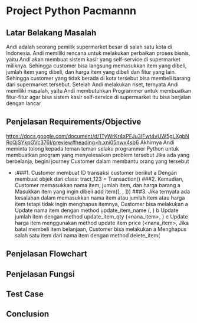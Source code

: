 # Project Python Pacmannn
## Latar Belakang Masalah
Andi adalah seorang pemilik supermarket besar di salah satu kota di Indonesia. Andi memiliki rencana untuk melakukan perbaikan proses bisnis, yaitu Andi akan membuat sistem kasir yang self-service di supermarket miliknya. Sehingga customer bisa langsung memasukkan item yang dibeli, jumlah item yang dibeli, dan harga item yang dibeli dan fitur yang lain. Sehingga customer yang tidak berada di kota tersebut bisa membeli barang dari supermarket tersebut. Setelah Andi melakukan riset, ternyata Andi memiliki masalah, yaitu Andi membutuhkan Programmer untuk membuatkan fitur-fitur agar bisa sistem kasir self-service di supermarket itu bisa berjalan dengan lancar
## Penjelasan Requirements/Objective
https://docs.google.com/document/d/1TyWrKr4xPFJu3IFwt4vUW5gLXgbNRcQjSYkpGVc376I/preview#heading=h.xni05nwx4sb6
Akhirnya Andi meminta tolong kepada teman teman selaku programmer Python untuk
membuatkan program yang menyelesaikan problem tersebut
Jika ada yang berbelanja, begini journey Customer dalam membantu orang yang
tersebut
- :###1. Customer membuat ID transaksi customer berikut
a Dengan membuat objek dari class: tract_123 = Transaction() 
###2. Kemudian, Customer memasukkan nama item, jumlah item, dan harga barang
a Masukkan item yang ingin dibeli
add item([<nana iten>, <jumlah iten>, <harga per item>])) 
###3. Jika ternyata ada kesalahan dalam memasukkan nama item atau jumlah item atau
harga item tetapi tidak ingin menghapus itemnya, Customer bisa melakukan 
a Update nama item dengan method update_item_name (<nana iten>, <update nama item>)
b Update jumlah item dengan method update_item_qty (<nana_item>, <update jumlah item>}
c Update harga item menggunakan method
update item price (<nana_item>, <update harga item> Jika batal membeli item belanjaan, 
Customer bisa melakukan a Menghapus salah satu item dari nama item dengan method
delete_item(<nama item>
## Penjelasan Flowchart
## Penjelasan Fungsi
## Test Case
## Conclusion

